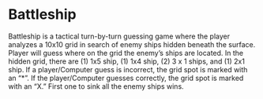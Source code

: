 # Battleship
   Battleship is a tactical turn-by-turn guessing game where the player analyzes a 10x10 grid
   in search of enemy ships hidden beneath the surface. Player will guess where on the grid
   the enemy’s ships are located. In the hidden grid, there are (1) 1x5 ship, (1) 1x4 ship,
   (2) 3 x 1 ships, and (1) 2x1 ship. If a player/Computer guess is incorrect, the grid spot
   is marked with an “*”. If the player/Computer guesses correctly, the grid spot is marked
   with an “X.” First one to sink all the enemy ships wins.
